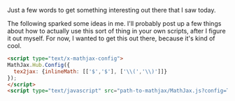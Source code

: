 Just a few words to get something interesting out there that I saw today.

The following sparked some ideas in me. I'll probably post up a few things about
how to actually use this sort of thing in your own scripts, after I figure it out
myself. For now, I wanted to get this out there, because it's kind of cool.

``` html
<script type="text/x-mathjax-config">
MathJax.Hub.Config({
  tex2jax: {inlineMath: [['$','$'], ['\\(','\\)']]}
});
</script>
<script type="text/javascript" src="path-to-mathjax/MathJax.js?config=TeX-AMS-MML_HTMLorMML"></script>
```
